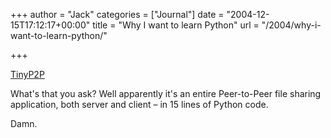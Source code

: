 +++
author = "Jack"
categories = ["Journal"]
date = "2004-12-15T17:12:17+00:00"
title = "Why I want to learn Python"
url = "/2004/why-i-want-to-learn-python/"

+++

[TinyP2P][1]

What's that you ask? Well apparently it's an entire Peer-to-Peer file sharing application, both server and client &#8211; in 15 lines of Python code.

Damn.

 [1]: http://www.freedom-to-tinker.com/tinyp2p.py
